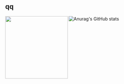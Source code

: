 ## qq
<img height="200px" align="left" src="https://github-readme-stats-sigma-five.vercel.app/api/top-langs/?username=kurech&layout=compact&theme=vision-friendly-dark" />

![Anurag's GitHub stats](https://github-readme-stats.vercel.app/api?username=kurech&show_icons=true&theme=dracula)
